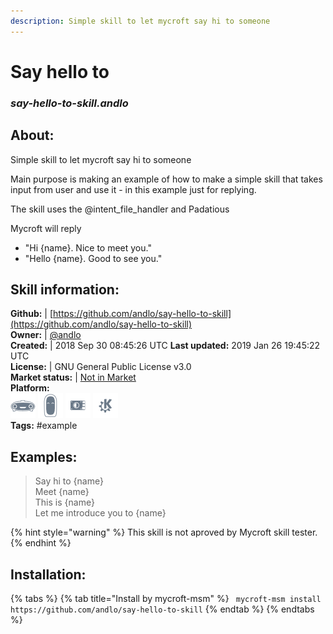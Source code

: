 ```yaml
--- 
description: Simple skill to let mycroft say hi to someone
---
```


# Say hello to  
### _say-hello-to-skill.andlo_  
## About:  
Simple skill to let mycroft say hi to someone

Main purpose is making an example of how to make a simple skill that takes input from user and use it  - in this example just for replying.

The skill uses the @intent_file_handler and Padatious

Mycroft will reply
- "Hi {name}. Nice to meet you."
- "Hello {name}. Good to see you."

## Skill information:  
**Github:** | [https://github.com/andlo/say-hello-to-skill](https://github.com/andlo/say-hello-to-skill)  
**Owner:** | [@andlo](https://github.com/andlo)  
**Created:** | 2018 Sep 30 08:45:26 UTC  **Last updated:** 2019 Jan 26 19:45:22 UTC  
**License:** | GNU General Public License v3.0  
**Market status:** | [Not in Market](https://market.mycroft.ai/skill/)  
**Platform:**  
 ![](../.gitbook/assets/mark-1-icon.png)  ![](../.gitbook/assets/mark-2-icon.png)  ![](../.gitbook/assets/picroft-icon.png)  ![](../.gitbook/assets/kde.png)   
**Tags:** \#example   
## Examples:  
> Say hi to {name}  
> Meet {name}  
> This is {name}  
> Let me introduce you to {name}  
  
{% hint style="warning" %}
This skill is not aproved by Mycroft skill tester.
{% endhint %}
    
## Installation:  
{% tabs %}
{% tab title="Install by mycroft-msm" %}
``` mycroft-msm install https://github.com/andlo/say-hello-to-skill```
{% endtab %}
  {% endtabs %}
  